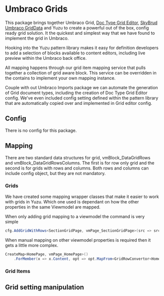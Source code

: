 # Umbraco Grids

This package brings together Umbraco Grid, [Doc Type Grid Editor](https://our.umbraco.com/packages/backoffice-extensions/doc-type-grid-editor/), [SkyBrud Umbraco GridData](https://github.com/skybrud/Skybrud.Umbraco.GridData) and Yuzu to create a powerful out of the box, config ready grid solution. It the quickest and simplest way that we have found to implement the grid in Umbraco. 

Hooking into the Yuzu pattern library makes it easy for definition developers to add a selection of blocks available to content editors, including live preview within the Umbraco back office. 

All mapping happens through our grid item mapping service that pulls together a collection of grid aware block. This service can be overridden in the contains to implement your own mapping instance.

Couple with out Umbraco Imports package we can automate the generation of Grid document types, including the creation of Doc Type Grid Editor config. We've even included config setting defined within the pattern library that are automatically copied over and implemented in Grid editor config.

## Config

There is no config for this package.

## Mapping

There are two standard data structures for grid, vmBlock_DataGridRows and vmBlock_DataGridRowsColumns. The first is for row only grid and the second is for grids with rows and columns. Both rows and columns can include config object, but they are not mandatory.

### Grids

We have created some mapping wrapper classes that make it easier to work with grids in Yuzu. Which one used is dependant on how the other properties in the same Viewmodel are mapped.

When only adding grid mapping to a viewmodel the command is very simple

```c#
cfg.AddGridWithRows<SectionGridPage, vmPage_SectionGridPage>(src => src.Grid, dest => dest.Grid);
```

When manual mapping on other viewmodel properties is required then it gets a little more complex.

```c#
CreateMap<HomePage, vmPage_HomePage>()
    .ForMember(x => x.Content, opt => opt.MapFrom<GridRowConvertor<HomePage, vmPage_HomePage, vmBlock_GridConfig>, GridDataModel>(y => y.Content));
```

### Grid Items

## Grid setting manipulation